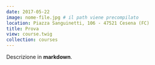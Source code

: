 ```yaml
---
date: 2017-05-22
image: nome-file.jpg # il path viene precompilato
location: Piazza Sanguinetti, 106 - 47521 Cesena (FC)
title: Prova
view: course.twig
collection: courses
---
```


Descrizione in **markdown**.
